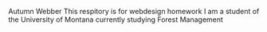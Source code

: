 Autumn Webber
This respitory is for webdesign homework 
I am a student of the University of Montana currently studying Forest Management 
